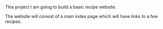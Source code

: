 This project I am going to build a basic recipe website.

The website will consist of a main index page which will have links to a few recipes.